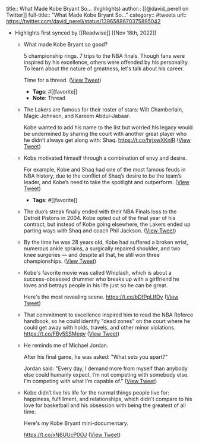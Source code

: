 title:: What Made Kobe Bryant So... (highlights)
author:: [[@david_perell on Twitter]]
full-title:: "What Made Kobe Bryant So..."
category:: #tweets
url:: https://twitter.com/david_perell/status/1396588670375895042

- Highlights first synced by [[Readwise]] [[Nov 18th, 2022]]
	- What made Kobe Bryant so good?
	  
	  5 championship rings. 7 trips to the NBA finals. Though fans were inspired by his excellence, others were offended by his personality. To learn about the nature of greatness, let's talk about his career.
	  
	  Time for a thread. ([View Tweet](https://twitter.com/david_perell/status/1396588539769495552))
		- **Tags**: #[[favorite]]
		- **Note**: Thread
	- The Lakers are famous for their roster of stars: Wilt Chamberlain, Magic Johnson, and Kareem Abdul-Jabaar.
	  
	  Kobe wanted to add his name to the list but worried his legacy would be undermined by sharing the court with another great player who he didn’t always get along with: Shaq. https://t.co/hrjxwXKnlR ([View Tweet](https://twitter.com/david_perell/status/1396588585646755842))
	- Kobe motivated himself through a combination of envy and desire. 
	  
	  For example, Kobe and Shaq had one of the most famous feuds in NBA history, due to the conflict of Shaq’s desire to be the team’s leader, and Kobe’s need to take the spotlight and outperform. ([View Tweet](https://twitter.com/david_perell/status/1396588587123085319))
		- **Tags**: #[[favorite]]
	- The duo’s streak finally ended with their NBA Finals loss to the Detroit Pistons in 2004. Kobe opted out of the final year of his contract, but instead of Kobe going elsewhere, the Lakers ended up parting ways with Shaq and coach Phil Jackson. ([View Tweet](https://twitter.com/david_perell/status/1396588588213624835))
	- By the time he was 28 years old, Kobe had suffered a broken wrist, numerous ankle sprains, a surgically repaired shoulder, and two knee surgeries — and despite all that, he still won three championships. ([View Tweet](https://twitter.com/david_perell/status/1396588589128036352))
	- Kobe's favorite movie was called Whiplash, which is about a success-obsessed drummer who breaks up with a girlfriend he loves and betrays people in his life just so he can be great.
	  
	  Here's the most revealing scene. https://t.co/bDfPpLIfDy ([View Tweet](https://twitter.com/david_perell/status/1396588620983808000))
	- That commitment to excellence inspired him to read the NBA Referee handbook, so he could identify "dead zones" on the court where he could get away with holds, travels, and other minor violations. https://t.co/FBy5SSMeqv ([View Tweet](https://twitter.com/david_perell/status/1396588667637014529))
	- He reminds me of Michael Jordan.
	  
	  After his final game, he was asked: "What sets you apart?"
	  
	  Jordan said: "Every day, I demand more from myself than anybody else could humanly expect.  I’m not competing with somebody else.  I’m competing with what I’m capable of." ([View Tweet](https://twitter.com/david_perell/status/1396588669197246467))
	- Kobe didn’t live his life for the normal things people live for: happiness, fulfillment, and relationships, which didn't compare to his love for basketball and his obsession with being the greatest of all time.
	  
	  Here's my Kobe Bryant mini-documentary.
	  
	  https://t.co/xN6UUcP0OJ ([View Tweet](https://twitter.com/david_perell/status/1396588670375895042))